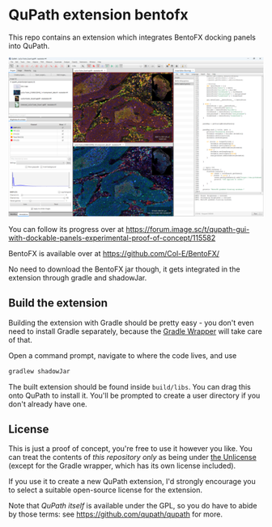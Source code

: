 # QuPath extension bentofx

This repo contains an extension which integrates BentoFX docking panels into QuPath.

![Screenshot with extension enabled](assets/qupath-bentofx-screenshot.png)

You can follow its progress over at https://forum.image.sc/t/qupath-gui-with-dockable-panels-experimental-proof-of-concept/115582

BentoFX is available over at https://github.com/Col-E/BentoFX/

No need to download the BentoFX jar though, it gets integrated in the extension through gradle and shadowJar.

## Build the extension

Building the extension with Gradle should be pretty easy - you don't even need to install Gradle separately, because the 
[Gradle Wrapper](https://docs.gradle.org/current/userguide/gradle_wrapper.html) will take care of that.

Open a command prompt, navigate to where the code lives, and use
```bash
gradlew shadowJar
```

The built extension should be found inside `build/libs`.
You can drag this onto QuPath to install it.
You'll be prompted to create a user directory if you don't already have one.

## License

This is just a proof of concept, you're free to use it however you like.
You can treat the contents of *this repository only* as being under [the Unlicense](https://unlicense.org) (except for the Gradle wrapper, which has its own license included).

If you use it to create a new QuPath extension, I'd strongly encourage you to select a suitable open-source license for the extension.

Note that *QuPath itself* is available under the GPL, so you do have to abide by those terms: see https://github.com/qupath/qupath for more.
